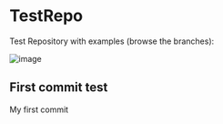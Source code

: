 # TestRepo
Test Repository with examples (browse the branches):

![image](https://user-images.githubusercontent.com/86782407/130099936-f2181b94-5ad9-49a3-8c2e-29458035fc78.png)

## First commit test
My first commit
